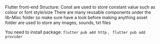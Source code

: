 Flutter front-end
Structure:
Const are used to store constant value such as colour or font style/size
There are many reusable components under the lib-Misc folder so make sure have a look before making anything
asset folder are used to store any images, sounds, txt files

You need to install package: `flutter pub add http` , ` flutter pub add provider`
